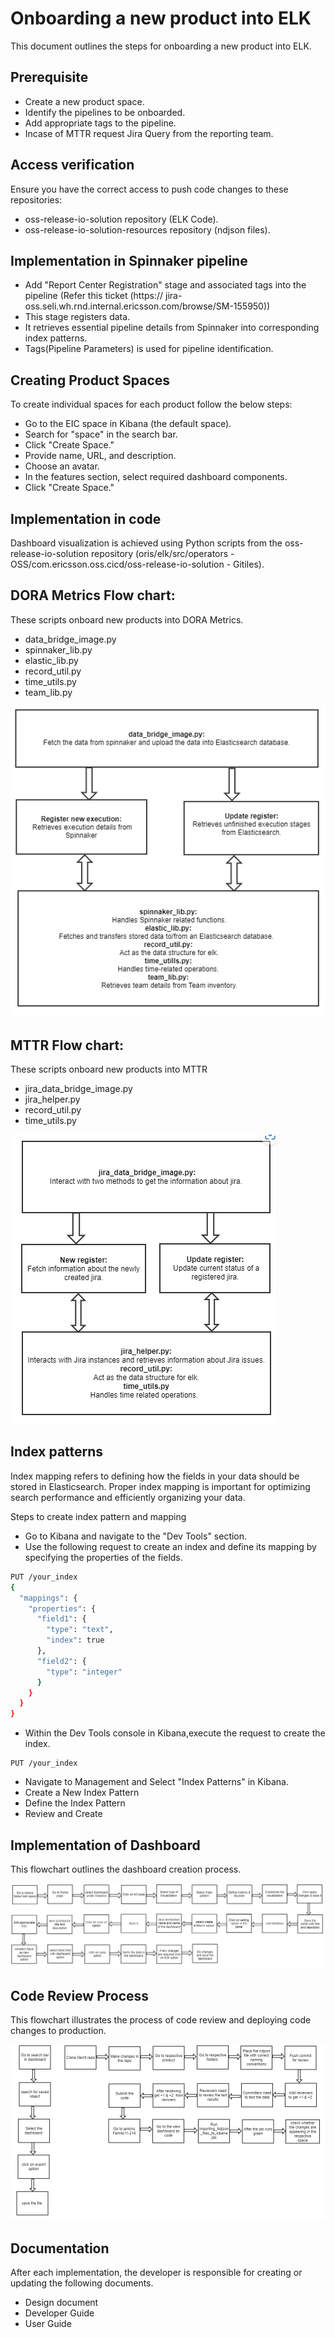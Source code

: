 # Onboarding a new product into ELK

This document outlines the steps for onboarding a new product into ELK.

## Prerequisite

- Create a new product space.
- Identify the pipelines to be onboarded.
- Add appropriate tags to the pipeline.
- Incase of MTTR request Jira Query from the reporting team.

## Access verification

Ensure you have the correct access to push code changes to these repositories:

- oss-release-io-solution repository (ELK Code).
- oss-release-io-solution-resources repository (ndjson files).

## Implementation in Spinnaker pipeline

- Add "Report Center Registration" stage and associated tags into the pipeline (Refer this ticket (https://  jira-oss.seli.wh.rnd.internal.ericsson.com/browse/SM-155950))
- This stage registers data.
- It retrieves essential pipeline details from Spinnaker into corresponding index patterns.
- Tags(Pipeline Parameters) is used for pipeline identification.

## Creating Product Spaces

To create individual spaces for each product follow the below steps:

- Go to the EIC space in Kibana (the default space).
- Search for "space" in the search bar.
- Click "Create Space."
- Provide name, URL, and description.
- Choose an avatar.
- In the features section, select required dashboard components.
- Click "Create Space."

## Implementation in code

Dashboard visualization is achieved using Python scripts from the oss-release-io-solution repository (oris/elk/src/operators - OSS/com.ericsson.oss.cicd/oss-release-io-solution - Gitiles).

## DORA Metrics Flow chart:

These scripts onboard new products into DORA Metrics.

- data_bridge_image.py
- spinnaker_lib.py
- elastic_lib.py
- record_util.py
- time_utils.py
- team_lib.py 

![DORA_Metrics_Flowchart](/oris/ELK_Documentation_and_Diagrams/Diagrams/DORA_Metrics_Flowchart.png)

## MTTR Flow chart:

These scripts onboard new products into MTTR

- jira_data_bridge_image.py
- jira_helper.py
- record_util.py
- time_utils.py

![MTTR_Flowchart](/oris/ELK_Documentation_and_Diagrams/Diagrams/MTTR_Flowchart.png)

## Index patterns
Index mapping refers to defining how the fields in your data should be stored in Elasticsearch. Proper index mapping is important for optimizing search performance and efficiently organizing your data. 

Steps to create index pattern and mapping

- Go to Kibana and navigate to the "Dev Tools" section.
- Use the following request to create an index and define its mapping by specifying the properties of the fields.

``` bash
PUT /your_index
{
  "mappings": {
    "properties": {
      "field1": {
        "type": "text",
        "index": true
      },
      "field2": {
        "type": "integer"
      }
    }
  }
}
```
- Within the Dev Tools console in Kibana,execute the request to create the index.

```
PUT /your_index
```

- Navigate to Management and Select "Index Patterns" in Kibana.
- Create a New Index Pattern
- Define the Index Pattern
- Review and Create

## Implementation of Dashboard

This flowchart outlines the dashboard creation process.

![Dashboard_Creation_Process_Flowchart](/oris/ELK_Documentation_and_Diagrams/Diagrams/Dashboard_Creation_Process_Flowchart.png)

## Code Review Process

This flowchart illustrates the process of code review and deploying code changes to production.

![Code_Review_Process_Flowchart](/oris/ELK_Documentation_and_Diagrams/Diagrams/Code_Review_Process_Flowchart.png)

## Documentation

After each implementation, the developer is responsible for creating or updating the following documents.

- Design document
- Developer Guide
- User Guide




